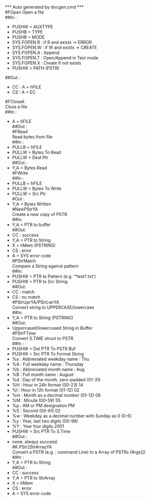 *** Auto generated by docgen.cmd ***  
#FOpen
Open a file  
##In :
+ PUSHW = AUXTYPE  
+ PUSHB = TYPE  
+ PUSHB = MODE  
 + SYS.FOPEN.R	 : if R and exists -> ERROR  
 + SYS.FOPEN.W	 : if W and exists -> CREATE  
 + SYS.FOPEN.A	 : Append  
 + SYS.FOPEN.T	 : Open/Append in Text mode  
 + SYS.FOPEN.X	 : Create if not exists  
+ PUSHW = PATH (PSTR)

##Out :  
+ CC : A = hFILE  
+ CS : A = EC

#FCloseA  
Close a file  
##In :  
+ A = hFILE  
##Out :  
#FRead  
Read bytes from file  
##In :  
+ PULLB = hFILE  
+ PULLW = Bytes To Read  
+ PULLW = Dest Ptr  
##Out :  
+ Y,A = Bytes Read  
#FWrite  
##In :  
+ PULLB = hFILE  
+ PULLW = Bytes To Write  
+ PULLW = Src Ptr  
#Out :  
+ Y,A = Bytes Written  
#NewPStrYA  
Create a new copy of PSTR  
##In:  
+ Y,A = PTR to buffer  
##Out:  
+ CC : success   
 + Y,A = PTR to String  
 + X = hMem (PSTRING)  
+ CS : error  
 + A = SYS error code  
#PStrMatch  
Compare a String against pattern  
##In:   
 + PUSHW = PTR to Pattern (e.g. '*test?.txt')  
 + PUSHW = PTR to Src String   
##Out:   
 + CC : match  
 + CS : no match  
#PStrUprYA/PStrLwrYA  
Convert string to UPPERCASE/lowercase  
##In:  
 + Y,A = PTR to String (PSTRING)  
##Out:  
 + Uppercased/lowercased String in Buffer  
#PStrFTime  
Convert S.TIME struct to PSTR  
##In :   
+ PUSHW = Dst PTR To PSTR Buf  
+ PUSHW = Src PTR To Format String  
 + %a : Abbreviated weekday name : Thu  
 + %A : Full weekday name : Thursday   
 + %b : Abbreviated month name : Aug   
 + %B : Full month name : August   
 + %d : Day of the month, zero-padded (01-31)  
 + %H : Hour in 24h format (00-23) 14   
 + %I : Hour in 12h format (01-12) 02   
 + %m : Month as a decimal number (01-12) 08   
 + %M : Minute (00-59) 55   
 + %p : AM or PM designation PM   
 + %S : Second (00-61) 02   
 + %w : Weekday as a decimal number with Sunday as 0 (0-6)   
 + %y : Year, last two digits (00-99)  
 + %Y : Year four digits 2001   
+ PUSHW = Src PTR To S.Time  
##Out :  
 + none. always succeed.  
#K.PStr2StrArrayYA  
Convert a PSTR (e.g. : command Line) to a Array of PSTRs (Args[])  
##In :   
+ Y,A = PTR to String  
##Out :  
+ CC : success  
 + Y,A = PTR to StrArray  
 + X = hMem  
+ CS : error  
 + A = SYS error code  
